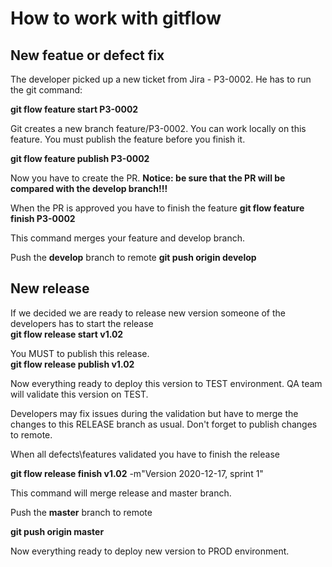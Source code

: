 # How to work with gitflow

## New featue or defect fix
The developer picked up a new ticket from Jira - P3-0002.
He has to run the git command:

  **git flow feature start P3-0002**



Git creates a new branch feature/P3-0002. You can work locally on this feature.
You must publish the feature before you finish it.

  **git flow feature publish P3-0002**


Now you have to create the PR.
**Notice: be sure that the PR will be compared with the develop branch!!!**


When the PR is approved you have to finish the feature
  **git flow feature finish P3-0002**
  
This command merges your feature and develop branch.

Push the **develop** branch to remote
  **git push origin develop**
  

## New release 

If we decided we are ready to release new version someone of the developers has to start the release    
  **git flow release start v1.02**
  

You MUST to publish this release.  
  **git flow release publish v1.02**
  
  
Now everything ready to deploy this version to TEST environment.
QA team will validate this version on TEST.


Developers may fix issues during the validation but have to merge the changes to this RELEASE branch as usual.
Don't forget to publish changes to remote.



When all defects\features validated you have to finish the release

  **git flow release finish v1.02** -m"Version 2020-12-17, sprint 1"
  
  
This command will merge release and master branch.
  
  
Push the **master** branch to remote  

  **git push origin master**

 
Now everything ready to deploy new version to PROD environment. 